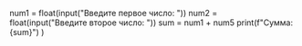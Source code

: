 num1 = float(input("Введите первое число: "))
num2 = float(input("Введите второе число: "))
sum = num1 + num5
print(f"Сумма: {sum}")
)
